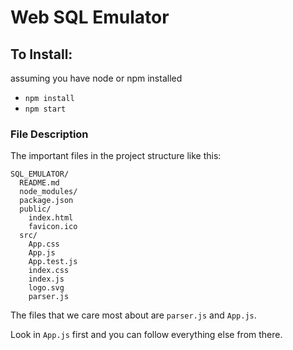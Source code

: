 # Web SQL Emulator

## To Install:

assuming you have node or npm installed

- `npm install`
- `npm start`

### File Description

The important files in the project structure like this:

```files
SQL_EMULATOR/
  README.md
  node_modules/
  package.json
  public/
    index.html
    favicon.ico
  src/
    App.css
    App.js
    App.test.js
    index.css
    index.js
    logo.svg
    parser.js
```

The files that we care most about are `parser.js` and `App.js`.

Look in `App.js` first and you can follow everything else from there.
